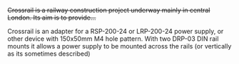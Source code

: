 ~~Crossrail is a railway construction project underway mainly in central London. Its aim is to provide...~~

Crossrail is an adapter for a RSP-200-24 or LRP-200-24 power supply, or other device with 150x50mm M4 hole pattern. With two DRP-03 DIN rail mounts it allows a power supply to be mounted across the rails (or vertically as its sometimes described)
